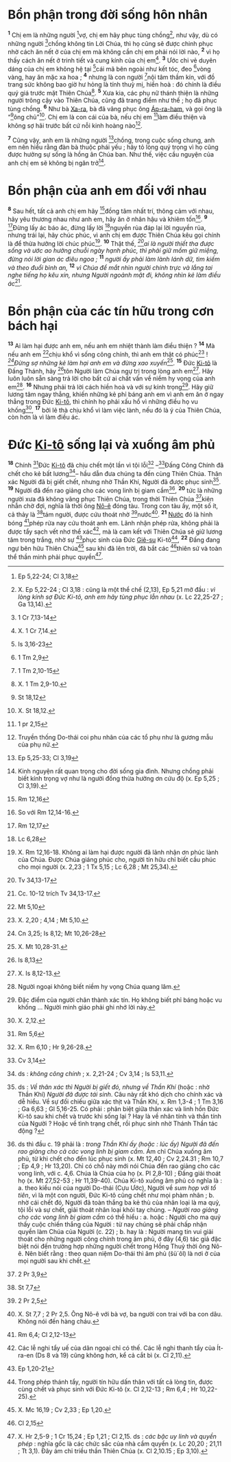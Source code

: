 # Bổn phận trong đời sống hôn nhân
<sup><b>1</b></sup> Chị em là những người [^1*]vợ, chị em hãy phục tùng chồng[^1], như vậy, dù có những người [^2*]chồng không tin Lời Chúa, thì họ cũng sẽ được chinh phục nhờ cách ăn nết ở của chị em mà không cần chị em phải nói lời nào, <sup><b>2</b></sup> vì họ thấy cách ăn nết ở trinh tiết và cung kính của chị em[^2]. <sup><b>3</b></sup> Ước chi vẻ duyên dáng của chị em không hệ tại [^3*]cái mã bên ngoài như kết tóc, đeo [^4*]vòng vàng, hay ăn mặc xa hoa ; <sup><b>4</b></sup> nhưng là con người [^5*]nội tâm thầm kín, với đồ trang sức không bao giờ hư hỏng là tính thuỳ mị, hiền hoà : đó chính là điều quý giá trước mặt Thiên Chúa[^3]. <sup><b>5</b></sup> Xưa kia, các phụ nữ thánh thiện là những người trông cậy vào Thiên Chúa, cũng đã trang điểm như thế ; họ đã phục tùng chồng. <sup><b>6</b></sup> Như bà [Xa-ra](), bà đã vâng phục ông [Áp-ra-ham](), và gọi ông là “[^6*]ông chủ”[^4]. Chị em là con cái của bà, nếu chị em [^7*]làm điều thiện và không sợ hãi trước bất cứ nỗi kinh hoàng nào[^5].

<sup><b>7</b></sup> Cũng vậy, anh em là những người [^8*]chồng, trong cuộc sống chung, anh em nên hiểu rằng đàn bà thuộc phái yếu ; hãy tỏ lòng quý trọng vì họ cũng được hưởng sự sống là hồng ân Chúa ban. Như thế, việc cầu nguyện của anh chị em sẽ không bị ngăn trở[^6].


# Bổn phận của anh em đối với nhau
<sup><b>8</b></sup> Sau hết, tất cả anh chị em hãy [^9*]đồng tâm nhất trí, thông cảm với nhau, hãy yêu thương nhau như anh em, hãy ăn ở nhân hậu và khiêm tốn[^7]. <sup><b>9</b></sup> [^10*]Đừng lấy ác báo ác, đừng lấy lời [^11*]nguyền rủa đáp lại lời nguyền rủa, nhưng trái lại, hãy chúc phúc, vì anh chị em được Thiên Chúa kêu gọi chính là để thừa hưởng lời chúc phúc[^8]. <sup><b>10</b></sup> Thật thế, *[^12*]ai là người thiết tha được sống và ước ao hưởng chuỗi ngày hạnh phúc, thì phải giữ mồm giữ miệng, đừng nói lời gian ác điêu ngoa ;* <sup><b>11</b></sup> *người ấy phải làm lành lánh dữ, tìm kiếm và theo đuổi bình an,* <sup><b>12</b></sup> *vì Chúa để mắt nhìn người chính trực và lắng tai nghe tiếng họ kêu xin, nhưng Người ngoảnh mặt đi, không nhìn kẻ làm điều ác*[^9].


# Bổn phận của các tín hữu trong cơn bách hại
<sup><b>13</b></sup> Ai làm hại được anh em, nếu anh em nhiệt thành làm điều thiện ? <sup><b>14</b></sup> Mà nếu anh em [^13*]chịu khổ vì sống công chính, thì anh em thật có phúc[^10] ! *[^14*]Đừng sợ những kẻ làm hại anh em và đừng xao xuyến*[^11]. <sup><b>15</b></sup> Đức [Ki-tô]() là Đấng Thánh, hãy [^15*]tôn Người làm Chúa ngự trị trong lòng anh em[^12]. Hãy luôn luôn sẵn sàng trả lời cho bất cứ ai chất vấn về niềm hy vọng của anh em[^13]. <sup><b>16</b></sup> Nhưng phải trả lời cách hiền hoà và với sự kính trọng[^14]. Hãy giữ lương tâm ngay thẳng, khiến những kẻ phỉ báng anh em vì anh em ăn ở ngay thẳng trong Đức [Ki-tô](), thì chính họ phải xấu hổ vì những điều họ vu khống[^15], <sup><b>17</b></sup> bởi lẽ thà chịu khổ vì làm việc lành, nếu đó là ý của Thiên Chúa, còn hơn là vì làm điều ác.


# Đức [Ki-tô]() sống lại và xuống âm phủ
<sup><b>18</b></sup> Chính [^16*]Đức [Ki-tô]() đã chịu chết một lần vì tội lỗi[^16] –[^17*]Đấng Công Chính đã chết cho kẻ bất lương[^17]– hầu dẫn đưa chúng ta đến cùng Thiên Chúa. Thân xác Người đã bị giết chết, nhưng nhờ Thần Khí, Người đã được phục sinh[^18]. <sup><b>19</b></sup> Người đã đến rao giảng cho các vong linh bị giam cầm[^19], <sup><b>20</b></sup> tức là những người xưa đã không vâng phục Thiên Chúa, trong thời Thiên Chúa [^18*]kiên nhẫn chờ đợi, nghĩa là thời ông [Nô-ê]() đóng tàu. Trong con tàu ấy, một số ít, cả thảy là [^19*]tám người, được cứu thoát nhờ [^20*]nước[^20]. <sup><b>21</b></sup> [Nước]() đó là hình bóng [^21*]phép rửa nay cứu thoát anh em. Lãnh nhận phép rửa, không phải là được tẩy sạch vết nhơ thể xác[^21], mà là cam kết với Thiên Chúa sẽ giữ lương tâm trong trắng, nhờ sự [^22*]phục sinh của Đức [Giê-su]() Ki-tô[^22], <sup><b>22</b></sup> Đấng đang ngự bên hữu Thiên Chúa[^23] sau khi đã lên trời, đã bắt các [^23*]thiên sứ và toàn thể thần minh phải phục quyền[^24].

[^1]: X. Ep 5,22-24 ; Cl 3,18 : cũng là một thể chế (2,13), Ep 5,21 mở đầu : *vì lòng kính sợ Đức Ki-tô, anh em hãy tùng phục lẫn nhau* (x. Lc 22,25-27 ; Ga 13,14).
[^2]: X. 1 Cr 7,14.
[^3]: X. 1 Tm 2,9-10.
[^4]: X. St 18,12.
[^5]: Truyền thống Do-thái coi phu nhân của các tổ phụ như là gương mẫu của phụ nữ.
[^6]: Kinh nguyện rất quan trọng cho đời sống gia đình. Nhưng chồng phải biết kính trọng vợ như là người đồng thừa hưởng ơn cứu độ (x. Ep 5,25 ; Cl 3,19).
[^7]: So với Rm 12,14-16.
[^8]: X. Rm 12,16-18. Không ai làm hại được người đã lãnh nhận ơn phúc lành của Chúa. Được Chúa giáng phúc cho, người tín hữu chỉ biết cầu phúc cho mọi người (x. 2,23 ; 1 Tx 5,15 ; Lc 6,28 ; Mt 25,34).
[^9]: Cc. 10-12 trích Tv 34,13-17.
[^10]: X. 2,20 ; 4,14 ; Mt 5,10.
[^11]: X. Mt 10,28-31.
[^12]: X. Is 8,12-13.
[^13]: Người ngoại không biết niềm hy vọng Chúa quang lâm.
[^14]: Đặc điểm của người chân thành xác tín. Họ không biết phỉ báng hoặc vu khống ... Người minh giáo phải ghi nhớ lời này.
[^15]: X. 2,12.
[^16]: X. Rm 6,10 ; Hr 9,26-28.
[^17]: ds : *không công chính* ; x. 2,21-24 ; Cv 3,14 ; Is 53,11.
[^18]: ds : *Về thân xác thì Người bị giết đó, nhưng về Thần Khí* (hoặc : nhờ Thần Khí) *Người đã được tái sinh*. Câu này rất khó dịch cho chính xác và dễ hiểu. Về sự đối chiếu giữa xác thịt và Thần Khí, x. Rm 1,3-4 ; 1 Tm 3,16 ; Ga 6,63 ; Gl 5,16-25. Có phải : phân biệt giữa thân xác và linh hồn Đức Ki-tô sau khi chết và trước khi sống lại ? Hay là về nhân tính và thần tính của Người ? Hoặc về tình trạng chết, rồi phục sinh nhờ Thánh Thần tác động ?
[^19]: ds thì đầu c. 19 phải là : *trong Thần Khí ấy (hoặc : lúc ấy) Người đã đến rao giảng cho cả các vong linh bị giam cầm*. Ám chỉ Chúa xuống âm phủ, từ khi chết cho đến lúc phục sinh (x. Mt 12,40 ; Cv 2,24.31 ; Rm 10,7 ; Ep 4,9 ; Hr 13,20). Chỉ có chỗ này mới nói Chúa đến rao giảng cho các vong linh, với c. 4,6. Chúa là Chúa của họ (x. Pl 2,8-10) ; Đấng giải thoát họ (x. Mt 27,52-53 ; Hr 11,39-40). Chúa Ki-tô xuống âm phủ có nghĩa là : a. theo kiểu nói của người Do-thái (Cựu Ước), Người về *sum họp với tổ tiên*, vì là một con người, Đức Ki-tô cũng chết như mọi phàm nhân ; b. nhờ cái chết đó, Người đã toàn thắng ba kẻ thù của nhân loại là ma quỷ, tội lỗi và sự chết, giải thoát nhân loại khỏi tay chúng. – *Người rao giảng cho các vong linh bị giam cầm* có thể hiểu : a. hoặc : Người cho ma quỷ thấy cuộc chiến thắng của Người : từ nay chúng sẽ phải chấp nhận quyền làm Chúa của Người (c. 22) ; b. hay là : Người mang tin vui giải thoát cho những người công chính trong âm phủ, ở đây (4,6) tác giả đặc biệt nói đến trường hợp những người chết trong Hồng Thuỷ thời ông Nô-ê. Nên biết rằng : theo quan niệm Do-thái thì âm phủ (šü´ôl) là nơi ở của mọi người sau khi chết.
[^20]: X. St 7,7 ; 2 Pr 2,5. Ông Nô-ê với bà vợ, ba người con trai với ba con dâu. Không nói đến hàng cháu.
[^21]: Các lễ nghi tẩy uế của dân ngoại chỉ có thế. Các lễ nghi thanh tẩy của Ít-ra-en (Ds 8 và 19) cũng không hơn, kể cả cắt bì (x. Cl 2,11).
[^22]: Trong phép thánh tẩy, người tín hữu dấn thân với tất cả lòng tin, được cùng chết và phục sinh với Đức Ki-tô (x. Cl 2,12-13 ; Rm 6,4 ; Hr 10,22-25).
[^23]: X. Mc 16,19 ; Cv 2,33 ; Ep 1,20.
[^24]: X. Hr 2,5-9 ; 1 Cr 15,24 ; Ep 1,21 ; Cl 2,15. ds : *các bậc uy linh và quyền phép* : nghĩa gốc là các chức sắc của nhà cầm quyền (x. Lc 20,20 ; 21,11 ; Tt 3,1). Đây ám chỉ triều thần Thiên Chúa (x. Cl 2,10.15 ; Ep 3,10).
[^1*]: Ep 5,22-24; Cl 3,18
[^2*]: 1 Cr 7,13-14
[^3*]: Is 3,16-23
[^4*]: 1 Tm 2,9
[^5*]: 1 Tm 2,10-15
[^6*]: St 18,12
[^7*]: 1 pr 2,15
[^8*]: Ep 5,25-33; Cl 3,19
[^9*]: Rm 12,16
[^10*]: Rm 12,17
[^11*]: Lc 6,28
[^12*]: Tv 34,13-17
[^13*]: Mt 5,10
[^14*]: Cn 3,25; Is 8,12; Mt 10,26-28
[^15*]: Is 8,13
[^16*]: Rm 5,6
[^17*]: Cv 3,14
[^18*]: 2 Pr 3,9
[^19*]: St 7,7
[^20*]: 2 Pr 2,5
[^21*]: Rm 6,4; Cl 2,12-13
[^22*]: Ep 1,20-21
[^23*]: Cl 2,15